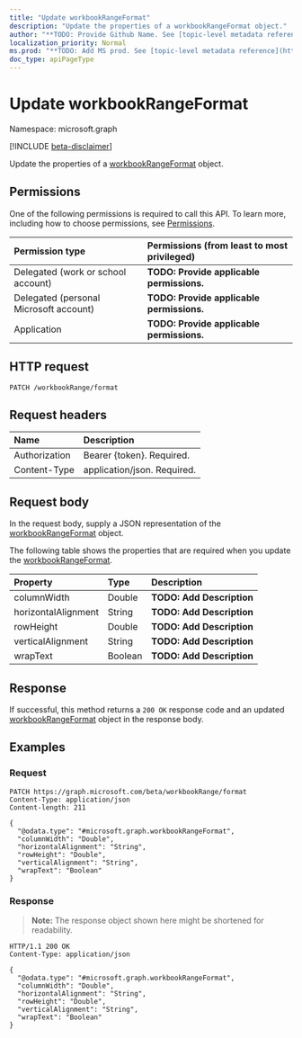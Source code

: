 ```yaml
---
title: "Update workbookRangeFormat"
description: "Update the properties of a workbookRangeFormat object."
author: "**TODO: Provide Github Name. See [topic-level metadata reference](https://msgo.azurewebsites.net/add/document/guidelines/metadata.html#topic-level-metadata)**"
localization_priority: Normal
ms.prod: "**TODO: Add MS prod. See [topic-level metadata reference](https://msgo.azurewebsites.net/add/document/guidelines/metadata.html#topic-level-metadata)**"
doc_type: apiPageType
---
```


# Update workbookRangeFormat
Namespace: microsoft.graph

[!INCLUDE [beta-disclaimer](../../includes/beta-disclaimer.md)]

Update the properties of a [workbookRangeFormat](../resources/workbookrangeformat.md) object.

## Permissions
One of the following permissions is required to call this API. To learn more, including how to choose permissions, see [Permissions](/graph/permissions-reference).

|Permission type|Permissions (from least to most privileged)|
|:---|:---|
|Delegated (work or school account)|**TODO: Provide applicable permissions.**|
|Delegated (personal Microsoft account)|**TODO: Provide applicable permissions.**|
|Application|**TODO: Provide applicable permissions.**|

## HTTP request

<!-- {
  "blockType": "ignored"
}
-->
``` http
PATCH /workbookRange/format
```

## Request headers
|Name|Description|
|:---|:---|
|Authorization|Bearer {token}. Required.|
|Content-Type|application/json. Required.|

## Request body
In the request body, supply a JSON representation of the [workbookRangeFormat](../resources/workbookrangeformat.md) object.

The following table shows the properties that are required when you update the [workbookRangeFormat](../resources/workbookrangeformat.md).

|Property|Type|Description|
|:---|:---|:---|
|columnWidth|Double|**TODO: Add Description**|
|horizontalAlignment|String|**TODO: Add Description**|
|rowHeight|Double|**TODO: Add Description**|
|verticalAlignment|String|**TODO: Add Description**|
|wrapText|Boolean|**TODO: Add Description**|



## Response

If successful, this method returns a `200 OK` response code and an updated [workbookRangeFormat](../resources/workbookrangeformat.md) object in the response body.

## Examples

### Request
<!-- {
  "blockType": "request",
  "name": "update_workbookrangeformat"
}
-->
``` http
PATCH https://graph.microsoft.com/beta/workbookRange/format
Content-Type: application/json
Content-length: 211

{
  "@odata.type": "#microsoft.graph.workbookRangeFormat",
  "columnWidth": "Double",
  "horizontalAlignment": "String",
  "rowHeight": "Double",
  "verticalAlignment": "String",
  "wrapText": "Boolean"
}
```


### Response
>**Note:** The response object shown here might be shortened for readability.
<!-- {
  "blockType": "response",
  "truncated": true
}
-->
``` http
HTTP/1.1 200 OK
Content-Type: application/json

{
  "@odata.type": "#microsoft.graph.workbookRangeFormat",
  "columnWidth": "Double",
  "horizontalAlignment": "String",
  "rowHeight": "Double",
  "verticalAlignment": "String",
  "wrapText": "Boolean"
}
```

